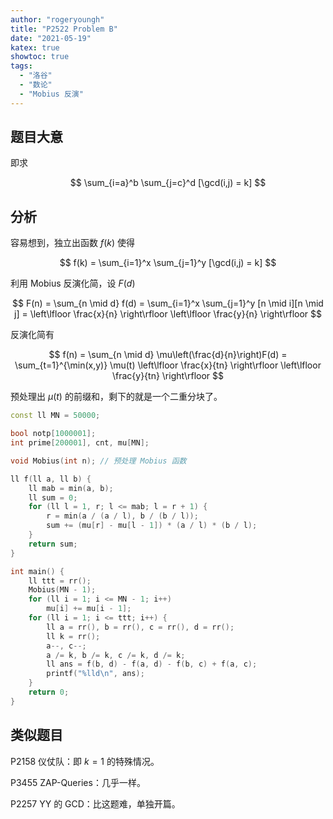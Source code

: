 ```yaml
---
author: "rogeryoungh"
title: "P2522 Problem B"
date: "2021-05-19"
katex: true
showtoc: true
tags: 
  - "洛谷"
  - "数论"
  - "Mobius 反演"
---
```


## 题目大意

即求

$$
\sum_{i=a}^b \sum_{j=c}^d [\gcd(i,j) = k]
$$

## 分析

容易想到，独立出函数 $f(k)$ 使得

$$
f(k) = \sum_{i=1}^x \sum_{j=1}^y [\gcd(i,j) = k]
$$

利用 Mobius 反演化简，设 $F(d)$

$$
F(n) = \sum_{n \mid d} f(d) = \sum_{i=1}^x \sum_{j=1}^y [n \mid i][n \mid j]
= \left\lfloor \frac{x}{n} \right\rfloor \left\lfloor \frac{y}{n} \right\rfloor
$$

反演化简有

$$
f(n) = \sum_{n \mid d} \mu\left(\frac{d}{n}\right)F(d)
= \sum_{t=1}^{\min(x,y)} \mu(t) \left\lfloor \frac{x}{tn} \right\rfloor \left\lfloor \frac{y}{tn} \right\rfloor
$$

预处理出 $\mu(t)$ 的前缀和，剩下的就是一个二重分块了。

```cpp
const ll MN = 50000;

bool notp[1000001];
int prime[200001], cnt, mu[MN];

void Mobius(int n); // 预处理 Mobius 函数

ll f(ll a, ll b) {
    ll mab = min(a, b);
    ll sum = 0;
    for (ll l = 1, r; l <= mab; l = r + 1) {
        r = min(a / (a / l), b / (b / l));
        sum += (mu[r] - mu[l - 1]) * (a / l) * (b / l);
    }
    return sum;
}

int main() {
    ll ttt = rr();
    Mobius(MN - 1);
    for (ll i = 1; i <= MN - 1; i++)
        mu[i] += mu[i - 1];
    for (ll i = 1; i <= ttt; i++) {
        ll a = rr(), b = rr(), c = rr(), d = rr();
        ll k = rr();
        a--, c--;
        a /= k, b /= k, c /= k, d /= k;
        ll ans = f(b, d) - f(a, d) - f(b, c) + f(a, c);
        printf("%lld\n", ans);
    }
    return 0;
}
```

## 类似题目

P2158 仪仗队：即 $k = 1$ 的特殊情况。

P3455 ZAP-Queries：几乎一样。

P2257 YY 的 GCD：比这题难，单独开篇。


